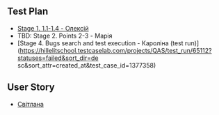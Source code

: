 ## Test Plan
- [Stage 1. 1.1-1.4 - Олексій](Test%20Plan%20Group%201.docx.pdf)
- TBD: Stage 2. Points 2-3 - Марія
- [Stage 4. Bugs search and test execution - Кароліна (test run)](https://hillelitschool.testcaselab.com/projects/QAS/test_run/65112?statuses=failed&sort_dir=de    sc&sort_attr=created_at&test_case_id=1377358)

## User Story
- [Світлана](Ten_user_stories.docx)
